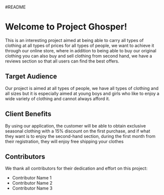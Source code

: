 #README
<!DOCTYPE html>
<html lang="en">
<head>
    <meta charset="UTF-8">
    <meta name="viewport" content="width=device-width, initial-scale=1.0">
</head>
<body>
    <div class="container">
        <h1>Welcome to Project Ghosper!</h1>
        <p>This is an interesting project aimed at being able to carry all types of clothing at all types of prices for all types of people, we want to achieve it through our online store, where in addition to being able to buy our original clothing you can also buy and sell clothing from second hand, we have a reviews section so that all users can find the best offers.</p>
        <h2>Target Audience</h2>
        <p>Our project is aimed at all types of people, we have all types of clothing and all sizes but it is especially aimed at young boys and girls who like to enjoy a wide variety of clothing and cannot always afford it.</p>
        <h2>Client Benefits</h2>
        <p>By using our application, the customer will be able to obtain exclusive seasonal clothing with a 15% discount on the first purchase, and if what they want is to enjoy the second-hand section, during the first month from their registration, they will enjoy free shipping your clothes</p>
        <h2>Contributors</h2>
        <p>We thank all contributors for their dedication and effort on this project:</p>
        <ul>
            <li>Contributor Name 1</li>
            <li>Contributor Name 2</li>
            <li>Contributor Name 3</li>
        </ul>
    </div>
</body>
</html>

